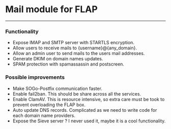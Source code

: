 # Mail module for FLAP

---

### Functionality

- Expose IMAP and SMTP server with STARTLS encryption.
- Allow users to receive mails to {username}@{any_domain}.
- Allow an admin user to send mails to the users mail addresses.
- Generate DKIM on domain names updates.
- SPAM protection with spamassassin and postscreen.

### Possible improvements

- Make SOGo-Postfix communication faster.
- Enable fail2ban. This should be share across all the services.
- Enable ClamAV. This is resource intensive, so extra care must be took to prevent overloading the FLAP box.
- Auto update DNS records. Complicated as we need to write code for each domain name providers.
- Expose the Sieve server ? I never used it, maybe it is a cool functionality.
